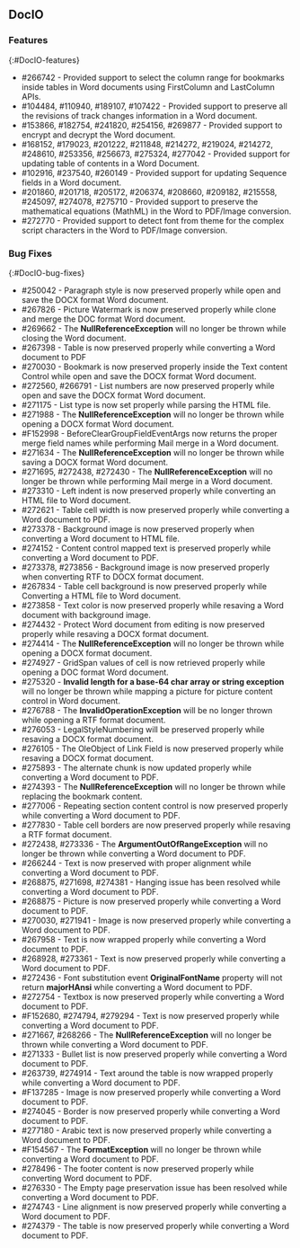 ## DocIO

### Features
{:#DocIO-features}

* \#266742 - Provided support to select the column range for bookmarks inside tables in Word documents using FirstColumn and LastColumn APIs.
* \#104484, \#110940, \#189107, \#107422 - Provided support to preserve all the revisions of track changes information in a Word document.
* \#153866, \#182754, \#241820, \#254156, \#269877 - Provided support to encrypt and decrypt the Word document.
* \#168152, \#179023, \#201222, \#211848, \#214272, \#219024, \#214272, \#248610, \#253356, \#256673, \#275324, \#277042 - Provided support for updating table of contents in a Word Document.
* \#102916, \#237540, \#260149 - Provided support for updating Sequence fields in a Word document.
* \#201860, \#201718, \#205172, \#206374, \#208660, \#209182, \#215558, \#245097, \#274078, \#275710 - Provided support to preserve the mathematical equations (MathML) in the Word to PDF/Image conversion.
* \#272770 - Provided support to detect font from theme for the complex script characters in the Word to PDF/Image conversion.

### Bug Fixes
{:#DocIO-bug-fixes}

* \#250042 - Paragraph style is now preserved properly while open and save the DOCX format Word document.
* \#267826 - Picture Watermark is now preserved properly while clone and merge the DOC format Word document.
* \#269662 - The **NullReferenceException** will no longer be thrown while closing the Word document.
* \#267398 - Table is now preserved properly while converting a Word document to PDF
* \#270030 - Bookmark is now preserved properly inside the Text content Control while open and save the DOCX format Word document.
* \#272560, \#266791 - List numbers are now preserved properly while open and save the DOCX format Word document.
* \#271175 - List type is now set properly while parsing the HTML file.
* \#271988 - The **NullReferenceException** will no longer be thrown while opening a DOCX format Word document.
* \#F152998 - BeforeClearGroupFieldEventArgs now returns the proper merge field names while performing Mail merge in a Word document.
* \#271634 - The **NullReferenceException** will no longer be thrown while saving a DOCX format Word document.
* \#271695, \#272438, \#272430 - The **NullReferenceException** will no longer be thrown while performing Mail merge in a Word document.
* \#273310 - Left indent is now preserved properly while converting an HTML file to Word document.
* \#272621 - Table cell width is now preserved properly while converting a Word document to PDF.
* \#273378 - Background image is now preserved properly when converting a Word document to HTML file.
* \#274152 - Content control mapped text is preserved properly while converting a Word document to PDF.
* \#273378, \#273856 - Background image is now preserved properly when converting RTF to DOCX format document.
* \#267834 - Table cell background is now preserved properly while Converting a HTML file to Word document.
* \#273858 - Text color is now preserved properly while resaving a Word document with background image.
* \#274432 - Protect Word document from editing is now preserved properly while resaving a DOCX format document.
* \#274414 - The **NullReferenceException** will no longer be thrown while opening a DOCX format document.
* \#274927 - GridSpan values of cell is now retrieved properly while opening a DOC format Word document.
* \#275320 - **Invalid length for a base-64 char array or string exception** will no longer be thrown while mapping a picture for picture content control in Word document.
* \#276788 - The **InvalidOperationException** will be no longer thrown while opening a RTF format document.
* \#276053 - LegalStyleNumbering will be preserved properly while resaving a DOCX format document.
* \#276105 - The OleObject of Link Field is now preserved properly while resaving a DOCX format document.
* \#275893 - The alternate chunk is now updated properly while converting a Word document to PDF.
* \#274393 - The **NullReferenceException** will no longer be thrown while replacing the bookmark content.
* \#277006 - Repeating section content control is now preserved properly while converting a Word document to PDF.
* \#277830 - Table cell borders are now preserved properly while resaving a RTF format document.
* \#272438, \#273336 - The **ArgumentOutOfRangeException** will no longer be thrown while converting a Word document to PDF.
* \#266244 - Text is now preserved with proper alignment while converting a Word document to PDF.
* \#268875, \#271698, \#274381 - Hanging issue has been resolved while converting a Word document to PDF.
* \#268875 - Picture is now preserved properly while converting a Word document to PDF.
* \#270030, \#271941 - Image is now preserved properly while converting a Word document to PDF.
* \#267958 - Text is now wrapped properly while converting a Word document to PDF.
* \#268928, \#273361 - Text is now preserved properly while converting a Word document to PDF.
* \#272436 - Font substitution event **OriginalFontName** property will not return **majorHAnsi** while converting a Word document to PDF.
* \#272754 - Textbox is now preserved properly while converting a Word document to PDF.
* \#F152680, \#274794, \#279294 - Text is now preserved properly while converting a Word document to PDF.
* \#271667, \#268266 - The **NullReferenceException** will no longer be thrown while converting a Word document to PDF.
* \#271333 - Bullet list is now preserved properly while converting a Word document to PDF.
* \#263739, \#274914 - Text around the table is now wrapped properly while converting a Word document to PDF.
* \#F137285 - Image is now preserved properly while converting a Word document to PDF.
* \#274045 - Border is now preserved properly while converting a Word document to PDF.
* \#277180 - Arabic text is now preserved properly while converting a Word document to PDF.
* \#F154567 - The **FormatException** will no longer be thrown while converting a Word document to PDF.
* \#278496 - The footer content is now preserved properly while converting Word document to PDF.
* \#276330 - The Empty page preservation issue has been resolved while converting a Word document to PDF.
* \#274743 - Line alignment is now preserved properly while converting a Word document to PDF.
* \#274379 - The table is now preserved properly while converting a Word document to PDF.
